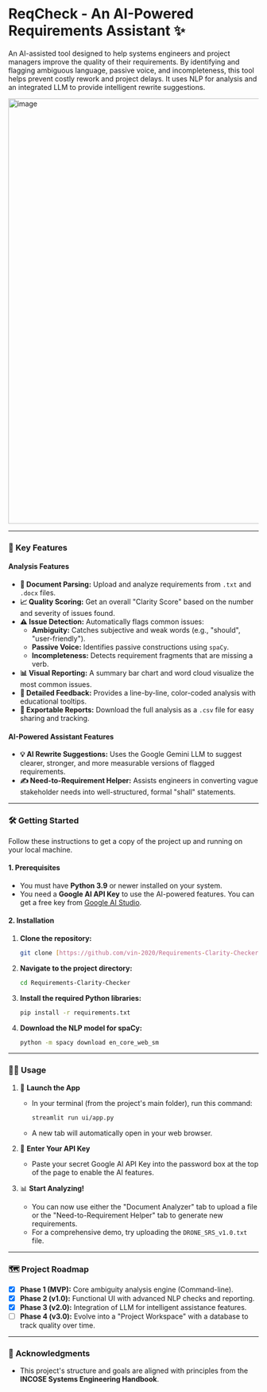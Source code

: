 # ReqCheck - An AI-Powered Requirements Assistant ✨

An AI-assisted tool designed to help systems engineers and project managers improve the quality of their requirements. By identifying and flagging ambiguous language, passive voice, and incompleteness, this tool helps prevent costly rework and project delays. It uses NLP for analysis and an integrated LLM to provide intelligent rewrite suggestions.

<img width="2524" height="854" alt="image" src="https://github.com/user-attachments/assets/6333cdd6-983c-42b1-8668-fd78c7a3dccc" />


---

### 🚀 Key Features

#### Analysis Features
* **📄 Document Parsing:** Upload and analyze requirements from `.txt` and `.docx` files.
* **📈 Quality Scoring:** Get an overall "Clarity Score" based on the number and severity of issues found.
* **⚠️ Issue Detection:** Automatically flags common issues:
    * **Ambiguity:** Catches subjective and weak words (e.g., "should", "user-friendly").
    * **Passive Voice:** Identifies passive constructions using `spaCy`.
    * **Incompleteness:** Detects requirement fragments that are missing a verb.
* **📊 Visual Reporting:** A summary bar chart and word cloud visualize the most common issues.
* **📝 Detailed Feedback:** Provides a line-by-line, color-coded analysis with educational tooltips.
* **💾 Exportable Reports:** Download the full analysis as a `.csv` file for easy sharing and tracking.

#### AI-Powered Assistant Features
* **💡 AI Rewrite Suggestions:** Uses the Google Gemini LLM to suggest clearer, stronger, and more measurable versions of flagged requirements.
* **✍️ Need-to-Requirement Helper:** Assists engineers in converting vague stakeholder needs into well-structured, formal "shall" statements.

---

### 🛠️ Getting Started

Follow these instructions to get a copy of the project up and running on your local machine.

#### **1. Prerequisites**

* You must have **Python 3.9** or newer installed on your system.
* You need a **Google AI API Key** to use the AI-powered features. You can get a free key from [Google AI Studio](https://aistudio.google.com/).

#### **2. Installation**

1.  **Clone the repository:**
    ```bash
    git clone [https://github.com/vin-2020/Requirements-Clarity-Checker.git](https://github.com/vin-2020/Requirements-Clarity-Checker.git)
    ```

2.  **Navigate to the project directory:**
    ```bash
    cd Requirements-Clarity-Checker
    ```

3.  **Install the required Python libraries:**
    ```bash
    pip install -r requirements.txt
    ```

4.  **Download the NLP model for spaCy:**
    ```bash
    python -m spacy download en_core_web_sm
    ```

---

### 🏃‍♀️ Usage

1.  🚀 **Launch the App**
    * In your terminal (from the project's main folder), run this command:
        ```bash
        streamlit run ui/app.py
        ```
    * A new tab will automatically open in your web browser.

2.  🔑 **Enter Your API Key**
    * Paste your secret Google AI API Key into the password box at the top of the page to enable the AI features.

3.  📊 **Start Analyzing!**
    * You can now use either the "Document Analyzer" tab to upload a file or the "Need-to-Requirement Helper" tab to generate new requirements.
    * For a comprehensive demo, try uploading the `DRONE_SRS_v1.0.txt` file.

---

### 🗺️ Project Roadmap

* [x] **Phase 1 (MVP):** Core ambiguity analysis engine (Command-line).
* [x] **Phase 2 (v1.0):** Functional UI with advanced NLP checks and reporting.
* [x] **Phase 3 (v2.0):** Integration of LLM for intelligent assistance features.
* [ ] **Phase 4 (v3.0):** Evolve into a "Project Workspace" with a database to track quality over time.

---

### 🙏 Acknowledgments
* This project's structure and goals are aligned with principles from the **INCOSE Systems Engineering Handbook**.
